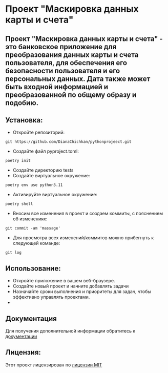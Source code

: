 # Проект "Маскировка данных карты и счета"

## Проект "Маскировка данных карты и счета" - это банковское приложение для преобразования данных карты и счета пользователя, для обеспечения его безопасности пользователя и его персональных данных. Дата также может быть входной информацией и преобразованной по общему образу и подобию.

## Установка: 
- Откройте репозиторий:  
```
git	https://github.com/DianaChichkan/pythonprojeect.git
```
- Создайте файл pyproject.toml:
```
poetry init
```
- Создайте директорию tests
- Создайте виртуальное окружение:
```commandline
poetry env use python3.11
```
- Активируйте виртуальное окружение:
```commandline
poetry shell
```
- Вносим все изменения в проект и создаем коммиты, с пояснением об изменениях:
```commandline
git commit -am 'massage'
```
- Для просмотра всех изменений/коммитов можно прибегнуть к следующей команде:
```commandline
git log
```
## Использование:
- Откройте приложение в вашем веб-браузере.
- Создайте новый проект и начните добавлять задачи
- Назначайте сроки выполнения и приоритеты для задач, чтобы эффективно управлять проектами.
- 
## Документация 
Для получения дополнительной информации обратитесь к [документации](docs/README.md)

## Лицензия:
Этот проект лицензирован по [лицензии MIT](LICENSE)